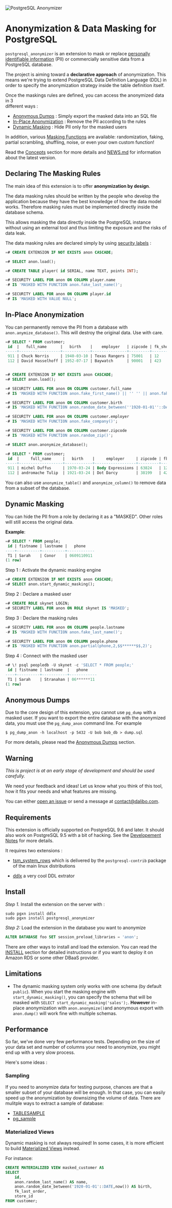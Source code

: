 ![PostgreSQL Anonymizer](images/png_RVB/PostgreSQL-Anonymizer_H_couleur.png)

Anonymization & Data Masking for PostgreSQL
===============================================================================

`postgresql_anonymizer` is an extension to mask or replace
[personally identifiable information] (PII) or commercially sensitive data from
a PostgreSQL database.

The project is aiming toward a **declarative approach** of anonymization. This
means we're trying to extend PostgreSQL Data Definition Language (DDL) in
order to specify the anonymization strategy inside the table definition itself.

Once the maskings rules are defined, you can access the anonymized data in 3  
different ways :

* [Anonymous Dumps] : Simply export the masked data into an SQL file
* [In-Place Anonymization] : Remove the PII according to the rules
* [Dynamic Masking] : Hide PII only for the masked users

In addition, various [Masking Functions] are available: randomization, faking,
partial scrambling, shuffling, noise, or even your own custom function!

Read the [Concepts] section for more details and [NEWS.md] for information
about the latest version.

[NEWS.md]: NEWS.md
[INSTALL]: https://postgresql-anonymizer.readthedocs.io/en/latest/INSTALL/
[Concepts]: https://postgresql-anonymizer.readthedocs.io/en/latest/concepts/
[personally identifiable information]: https://en.wikipedia.org/wiki/Personally_identifiable_information

[Anonymous Dumps]: https://postgresql-anonymizer.readthedocs.io/en/latest/anonymous_dumps/
[In-Place Anonymization]: https://postgresql-anonymizer.readthedocs.io/en/latest/in_place_anonymization/
[Dynamic Masking]: https://postgresql-anonymizer.readthedocs.io/en/latest/dynamic_masking/
[Masking Functions]: https://postgresql-anonymizer.readthedocs.io/en/latest/masking_functions/

Declaring The Masking Rules
------------------------------------------------------------------------------

The main idea of this extension is to offer **anonymization by design**.

The data masking rules should be written by the people who develop the 
application because they have the best knowledge of how the data model works.
Therefore masking rules must be implemented directly inside the database schema.

This allows masking the data directly inside the PostgreSQL instance without 
using an external tool and thus limiting the exposure and the risks of data leak.

The data masking rules are declared simply by using [security labels] :

```sql
=# CREATE EXTENSION IF NOT EXISTS anon CASCADE;

=# SELECT anon.load();

=# CREATE TABLE player( id SERIAL, name TEXT, points INT);

=# SECURITY LABEL FOR anon ON COLUMN player.name 
-# IS 'MASKED WITH FUNCTION anon.fake_last_name()';

=# SECURITY LABEL FOR anon ON COLUMN player.id
-# IS 'MASKED WITH VALUE NULL';
```

[security labels]: https://www.postgresql.org/docs/current/sql-security-label.html

In-Place Anonymization
------------------------------------------------------------------------------

You can permanently remove the PII from a database with `anon.anymize_database()`.
This will destroy the original data. Use with care.

```sql
=# SELECT * FROM customer;
 id  |   full_name      |   birth    |    employer   | zipcode | fk_shop
-----+------------------+------------+---------------+---------+---------
 911 | Chuck Norris     | 1940-03-10 | Texas Rangers | 75001   | 12
 112 | David Hasselhoff | 1952-07-17 | Baywatch      | 90001   | 423


=# CREATE EXTENSION IF NOT EXISTS anon CASCADE;
=# SELECT anon.load();

=# SECURITY LABEL FOR anon ON COLUMN customer.full_name 
-# IS 'MASKED WITH FUNCTION anon.fake_first_name() || '' '' || anon.fake_last_name()';

=# SECURITY LABEL FOR anon ON COLUMN customer.birth   
-# IS 'MASKED WITH FUNCTION anon.random_date_between(''1920-01-01''::DATE,now())';

=# SECURITY LABEL FOR anon ON COLUMN customer.employer
-# IS 'MASKED WITH FUNCTION anon.fake_company()';

=# SECURITY LABEL FOR anon ON COLUMN customer.zipcode
-# IS 'MASKED WITH FUNCTION anon.random_zip()';

=# SELECT anon.anonymize_database();

=# SELECT * FROM customer;
 id  |     full_name     |   birth    |     employer     | zipcode | fk_shop
-----+-------------------+------------+------------------+---------+---------
 911 | michel Duffus     | 1970-03-24 | Body Expressions | 63824   | 12
 112 | andromache Tulip  | 1921-03-24 | Dot Darcy        | 38199   | 423

```

You can also use `anonymize_table()` and `anonymize_column()` to remove data
from a subset of the database.





Dynamic Masking
------------------------------------------------------------------------------

You can hide the PII from a role by declaring it as a "MASKED". Other roles
will still access the original data.  

**Example**:

```sql
=# SELECT * FROM people;
 id | fistname | lastname |   phone    
----+----------+----------+------------
 T1 | Sarah    | Conor    | 0609110911
(1 row)
```

Step 1 : Activate the dynamic masking engine

```sql
=# CREATE EXTENSION IF NOT EXISTS anon CASCADE;
=# SELECT anon.start_dynamic_masking();
```

Step 2 : Declare a masked user

```sql
=# CREATE ROLE skynet LOGIN;
=# SECURITY LABEL FOR anon ON ROLE skynet IS 'MASKED';
```

Step 3 : Declare the masking rules

```sql
=# SECURITY LABEL FOR anon ON COLUMN people.lastname 
-# IS 'MASKED WITH FUNCTION anon.fake_last_name()';

=# SECURITY LABEL FOR anon ON COLUMN people.phone 
-# IS 'MASKED WITH FUNCTION anon.partial(phone,2,$$******$$,2)';
```

Step 4 : Connect with the masked user

```sql
=# \! psql peopledb -U skynet -c 'SELECT * FROM people;'
 id | fistname | lastname  |   phone    
----+----------+-----------+------------
 T1 | Sarah    | Stranahan | 06******11
(1 row)
```


Anonymous Dumps
------------------------------------------------------------------------------

Due to the core design of this extension, you cannot use `pg_dump` with a masked 
user. If you want to export the entire database with the anonymized data, you 
must use the `pg_dump_anon` command line. For example

```console
$ pg_dump_anon -h localhost -p 5432 -U bob bob_db > dump.sql
```

For more details, please read the [Anonymous Dumps] section.


Warning
------------------------------------------------------------------------------

*This is project is at an early stage of development and should be used carefully.*

We need your feedback and ideas! Let us know what you think of this tool, how it
fits your needs and what features are missing.

You can either [open an issue] or send a message at <contact@dalibo.com>.

[open an issue]: https://gitlab.com/dalibo/postgresql_anonymizer/issues


Requirements
--------------------------------------------------------------------------------

This extension is officially supported on PostgreSQL 9.6 and later.
It should also work on PostgreSQL 9.5 with a bit of hacking.
See the [Developement Notes] for more details.

[Developement Notes]: https://postgresql-anonymizer.readthedocs.io/en/latest/NOTES/

It requires two extensions :

* [tsm_system_rows] which is delivered by the `postgresql-contrib` package of 
  the main linux distributions

* [ddlx] a very cool DDL extrator

[tsm_system_rows]: https://www.postgresql.org/docs/current/tsm-system-rows.html
[ddlx]: https://github.com/lacanoid/pgddl


Install
-------------------------------------------------------------------------------

_Step 1._ Install the extension on the server with :

```console
sudo pgxn install ddlx
sudo pgxn install postgresql_anonymizer
```

_Step 2:_  Load the extension in the database you want to anonymize

```sql
ALTER DATABASE foo SET session_preload_libraries = 'anon';
```

There are other ways to install and load the extension. You can read the [INSTALL] 
section for detailed instructions or if you want to deploy it on Amazon RDS or 
some other DBaaS provider. 




Limitations
------------------------------------------------------------------------------

* The dynamic masking system only works with one schema (by default `public`). 
  When you start the masking engine with `start_dynamic_masking()`, you can 
  specify the schema that will be masked with `SELECT start_dynamic_masking('sales');`. 
  **However** in-place anonymization with `anon.anonymize()`and anonymous
  export with `anon.dump()` will work fine with multiple schemas.



Performance
------------------------------------------------------------------------------

So far, we've done very few performance tests. Depending on the size of your
data set and number of columns your need to anonymize, you might end up with a
very slow process.

Here's some ideas :

### Sampling

If you need to anonymize data for testing purpose, chances are that a smaller
subset of your database will be enough. In that case, you can easily speed up
the anonymization by downsizing the volume of data. There are mulitple ways to
extract a sample of database:

* [TABLESAMPLE](https://www.postgresql.org/docs/current/static/sql-select.html)
* [pg_sample](https://github.com/mla/pg_sample)



### Materialized Views

Dynamic masking is not always required! In some cases, it is more efficient
to build [Materialized Views] instead.

For instance:

```sql
CREATE MATERIALIZED VIEW masked_customer AS
SELECT
    id,
    anon.random_last_name() AS name,
    anon.random_date_between('1920-01-01'::DATE,now()) AS birth,
    fk_last_order,
    store_id
FROM customer;
```

[Materialized Views]: https://www.postgresql.org/docs/current/static/sql-creatematerializedview.html


